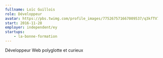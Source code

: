 ```yaml
---
fullname: Loïc Guillois
role: Développeur
avatar: https://pbs.twimg.com/profile_images/775267571667009537/q3kfTV75.jpg
start: 2016-11-28
employer: independent/ey
startups:
    - la-bonne-formation
---
```


Développeur Web polyglotte et curieux
